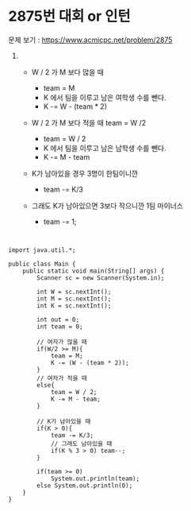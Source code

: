 # 2875번 대회 or 인턴

문제 보기 : <https://www.acmicpc.net/problem/2875>

1. 
    - W / 2 가 M 보다 많을 때 
        - team = M
        - K 에서 팀을 이루고 남은 여학생 수를 뺀다.
        - K -= W - (team * 2)

    - W / 2 가 M 보다 적을 때 team = W /2
        - team = W / 2
        - K 에서 팀을 이루고 남은 남학생 수를 뺀다.
        - K -= M - team

    - K가 남아있을 경우 3명이 한팀이니깐
        - team -= K/3
    - 그래도 K가 남아있으면 3보다 작으니깐 1팀 마이너스
        - team -= 1;


<pre><code>

import java.util.*;

public class Main {
    public static void main(String[] args) {
        Scanner sc = new Scanner(System.in);
        
        int W = sc.nextInt();
        int M = sc.nextInt();
        int K = sc.nextInt();

        int out = 0;
        int team = 0;

        // 여자가 많을 때
        if(W/2 >= M){
            team = M;
            K -= (W - (team * 2));
        }
        // 여자가 적을 때
        else{
            team = W / 2;
            K -= M - team;
        }

        // K가 남아있을 때
        if(K > 0){
            team -= K/3;
            // 그래도 남아있을 때
            if(K % 3 > 0) team--;
        }

        if(team >= 0)
            System.out.println(team);
        else System.out.println(0);
    }
}


</code></pre>